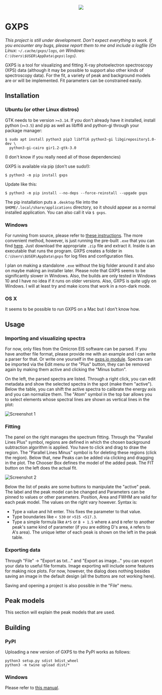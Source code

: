 <p align="center">
<img src="data/assets/icons/hicolor/128x128/gxps.png">
</p>

# GXPS

*This project is still under development. Don't expect everything to work. If you encounter any bugs, please report them to me and include a logfile (On Linux: `~/.cache/gxps/logs`, on Windows: `C:\Users\$USER\AppData\gxps\logs`).*

GXPS is a tool for visualizing and fitting X-ray photoelectron spectroscopy (XPS) data (although it may be possible to support also other kinds of spectroscopy data). For the fit, a variety of peak and background models are or will be implemented. Fit parameters can be constrained easily.

## Installation
### Ubuntu (or other Linux distros)

GTK needs to be version `>=3.14`. If you don't already have it installed, install python (`>=3.5`) and pip as well as libffi6 and python-gi through your package manager:

```shell
$ sudo apt install python3 pip3 libffi6 python3-gi libgirepository1.0-dev \
  python3-gi-cairo gir1.2-gtk-3.0
```

(I don't know if you really need all of those dependencies)

GXPS is available via pip (don't use sudo!):

```shell
$ python3 -m pip install gxps
```

Update like this:

```shell
$ python3 -m pip install --no-deps --force-reinstall --upgade gxps
```

The pip installation puts a `.desktop` file into the `$HOME/.local/share/applications` directory, so it should appear as a normal installed application. You can also call it via `$ gxps`.

### Windows

For running from source, please refer to [these instructions](build_win/README.md). The more convenient method, however, is just running the pre-built `.exe` that you can find [here](https://github.com/schachmett/gxps/releases/latest). Just download the appropriate `.zip` file and extract it. Inside is an executable that runs the program. GXPS creates a folder in `C:\Users\$USER\AppData\gxps` for log files and configuration files.

I plan on making a standalone `.exe` without the big folder around it and also on maybe making an installer later. Please note that GXPS seems to be significantly slower in Windows. Also, the builds are only tested in Windows 10 and I have no idea if it runs on older versions. Also, GXPS is quite ugly on Windows. I will at least try and make icons that work in a non-dark mode.

### OS X

It seems to be possible to run GXPS on a Mac but I don't know how.

## Usage

### Importing and visualizing spectra

For now, only files from the Omicron EIS software can be parsed. If you have another file format, please provide me with an example and I can write a parser for that. Or write one yourself in the [gxps.io module](gxps/io.py). Spectra can be imported via the Edit menu or the "Plus" button, they can be removed again by making them active and clicking the "Minus button".

On the left, the parsed spectra are listed. Through a right click, you can edit metadata and show the selected spectra in the spot (make them "active"). Below the table, you can shift the active spectra to calibrate the energy axis and you can normalize them. The "Atom" symbol in the top bar allows you to select elements whose spectral lines are shown as vertical lines in the plot:

![Screenshot 1](doc/preview_compare.png)

### Fitting

The panel on the right manages the spectrum fitting. Through the "Parallel Lines Plus" symbol, regions are defined in which the chosen background subtraction algorithm is applied. You have to click and drag to draw the region. The "Parallel Lines Minus" symbol is for deleting these regions (click the region). Below that, new Peaks can be added via clicking and dragging in the plot. The Chooser Box defines the model of the added peak. The FIT button on the left does the actual fit.

![Screenshot 2](doc/preview_fit.png)

Below the list of peaks are some buttons to manipulate the "active" peak. The label and the peak model can be changed and Parameters can be pinned to values or other parameters. Position, Area and FWHM are valid for each peak model. The values on the right vary however. Syntax is: 

* Type a value and hit enter. This fixes the parameter to that value.
* Type boundaries like `< 530` or `>515 <517.3`.
* Type a simple formula like `A*5` or `B + 1.5` where `A` and `B` refer to another peak's same kind of parameter (if you are editing D's area, `A` refers to A's area). The unique letter of each peak is shown on the left in the peak table.

### Exporting data

Through "File" → "Export as txt..." and "Export as image..." you can export your data to useful file formats. Image exporting will include some features for making nice plots. For now, however, the dialog does nothing besides saving an image in the default design (all the buttons are not working here).

Saving and opening a project is also possible in the "File" menu.


## Peak models

This section will explain the peak models that are used.


## Building

### PyPI

Uploading a new version of GXPS to the PyPI works as follows:

```shell
python3 setup.py sdist bdist_wheel
python3 -m twine upload dist/*
```

### Windows

Please refer to [this manual](build_win/README.md).